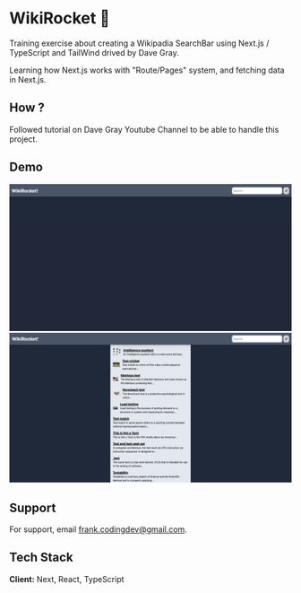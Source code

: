 # WikiRocket 🚀

Training exercise about creating a Wikipadia SearchBar using Next.js / TypeScript and TailWind drived by Dave Gray.

Learning how Next.js works with "Route/Pages" system, and fetching data in Next.js.

## How ?

Followed tutorial on Dave Gray Youtube Channel to be able to handle this project.

## Demo

![WikiRocket](app/assets/wiki-rocket.png)
![WikiRocket](app/assets/wiki-rocket2.png)

## Support

For support, email frank.codingdev@gmail.com.

## Tech Stack

**Client:** Next, React, TypeScript
